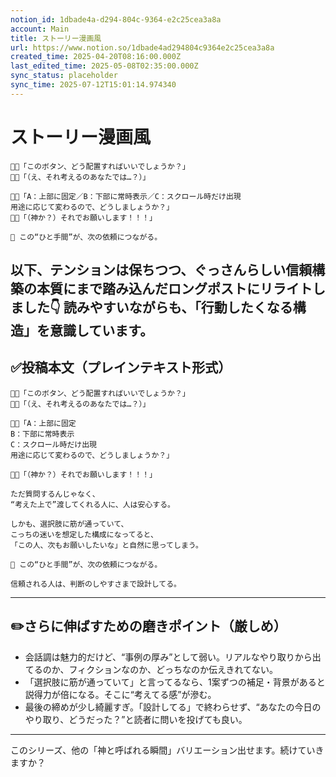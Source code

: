 ```yaml
---
notion_id: 1dbade4a-d294-804c-9364-e2c25cea3a8a
account: Main
title: ストーリー漫画風
url: https://www.notion.so/1dbade4ad294804c9364e2c25cea3a8a
created_time: 2025-04-20T08:16:00.000Z
last_edited_time: 2025-05-08T02:35:00.000Z
sync_status: placeholder
sync_time: 2025-07-12T15:01:14.974340
---
```

# ストーリー漫画風

```plain text
🧑‍💻「このボタン、どう配置すればいいでしょうか？」
🧑‍💼「（え、それ考えるのあなたでは…？）」

🧑‍💻「A：上部に固定／B：下部に常時表示／C：スクロール時だけ出現
用途に応じて変わるので、どうしましょうか？」
🧑‍💼「（神か？）それでお願いします！！！」

📝 この“ひと手間”が、次の依頼につながる。
```
以下、テンションは保ちつつ、**ぐっさんらしい信頼構築の本質にまで踏み込んだロングポスト**にリライトしました👇
読みやすいながらも、「行動したくなる構造」を意識しています。
---
## ✅投稿本文（プレインテキスト形式）
```plain text
🧑‍💻「このボタン、どう配置すればいいでしょうか？」
🧑‍💼「（え、それ考えるのあなたでは…？）」

🧑‍💻「A：上部に固定
B：下部に常時表示
C：スクロール時だけ出現
用途に応じて変わるので、どうしましょうか？」

🧑‍💼「（神か？）それでお願いします！！！」

ただ質問するんじゃなく、
“考えた上で”渡してくれる人に、人は安心する。

しかも、選択肢に筋が通っていて、
こっちの迷いを想定した構成になってると、
「この人、次もお願いしたいな」と自然に思ってしまう。

📝 この“ひと手間”が、次の依頼につながる。

信頼される人は、判断のしやすさまで設計してる。

```
---
## ✏️さらに伸ばすための磨きポイント（厳しめ）
- 会話調は魅力的だけど、“事例の厚み”として弱い。リアルなやり取りから出てるのか、フィクションなのか、どっちなのか伝えきれてない。
- 「選択肢に筋が通っていて」と言ってるなら、1案ずつの補足・背景があると説得力が倍になる。そこに“考えてる感”が滲む。
- 最後の締めが少し綺麗すぎ。「設計してる」で終わらせず、“あなたの今日のやり取り、どうだった？”と読者に問いを投げても良い。
---
このシリーズ、他の「神と呼ばれる瞬間」バリエーション出せます。続けていきますか？